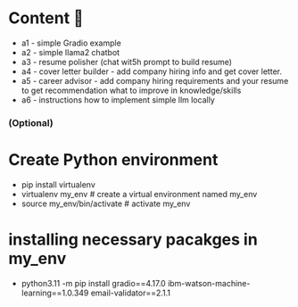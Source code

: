 
# Content :open_file_folder:
* a1 - simple Gradio example
* a2 - simple llama2 chatbot
* a3 - resume polisher (chat wit5h prompt to build resume)
* a4 - cover letter builder - add company hiring info and get cover letter.
* a5 - career advisor - add company hiring requirements and your resume to get recommendation what to improve in knowledge/skills
* a6 - instructions how to implement simple llm locally


### (Optional)
# Create Python environment
* pip install virtualenv 
* virtualenv my_env # create a virtual environment named my_env
* source my_env/bin/activate # activate my_env

# installing necessary pacakges in my_env
* python3.11 -m pip install gradio==4.17.0 ibm-watson-machine-learning==1.0.349 email-validator==2.1.1